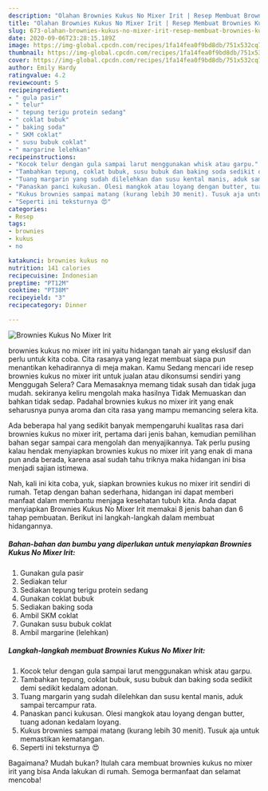 ```yaml
---
description: "Olahan Brownies Kukus No Mixer Irit | Resep Membuat Brownies Kukus No Mixer Irit Yang Menggugah Selera"
title: "Olahan Brownies Kukus No Mixer Irit | Resep Membuat Brownies Kukus No Mixer Irit Yang Menggugah Selera"
slug: 673-olahan-brownies-kukus-no-mixer-irit-resep-membuat-brownies-kukus-no-mixer-irit-yang-menggugah-selera
date: 2020-09-06T23:28:15.189Z
image: https://img-global.cpcdn.com/recipes/1fa14fea0f9bd8db/751x532cq70/brownies-kukus-no-mixer-irit-foto-resep-utama.jpg
thumbnail: https://img-global.cpcdn.com/recipes/1fa14fea0f9bd8db/751x532cq70/brownies-kukus-no-mixer-irit-foto-resep-utama.jpg
cover: https://img-global.cpcdn.com/recipes/1fa14fea0f9bd8db/751x532cq70/brownies-kukus-no-mixer-irit-foto-resep-utama.jpg
author: Emily Hardy
ratingvalue: 4.2
reviewcount: 5
recipeingredient:
- " gula pasir"
- " telur"
- " tepung terigu protein sedang"
- " coklat bubuk"
- " baking soda"
- " SKM coklat"
- " susu bubuk coklat"
- " margarine lelehkan"
recipeinstructions:
- "Kocok telur dengan gula sampai larut menggunakan whisk atau garpu."
- "Tambahkan tepung, coklat bubuk, susu bubuk dan baking soda sedikit demi sedikit kedalam adonan."
- "Tuang margarin yang sudah dilelehkan dan susu kental manis, aduk sampai tercampur rata."
- "Panaskan panci kukusan. Olesi mangkok atau loyang dengan butter, tuang adonan kedalam loyang."
- "Kukus brownies sampai matang (kurang lebih 30 menit). Tusuk aja untuk memastikan kematangan."
- "Seperti ini teksturnya 😍"
categories:
- Resep
tags:
- brownies
- kukus
- no

katakunci: brownies kukus no 
nutrition: 141 calories
recipecuisine: Indonesian
preptime: "PT12M"
cooktime: "PT38M"
recipeyield: "3"
recipecategory: Dinner

---
```



![Brownies Kukus No Mixer Irit](https://img-global.cpcdn.com/recipes/1fa14fea0f9bd8db/751x532cq70/brownies-kukus-no-mixer-irit-foto-resep-utama.jpg)


brownies kukus no mixer irit ini yaitu hidangan tanah air yang ekslusif dan perlu untuk kita coba. Cita rasanya yang lezat membuat siapa pun menantikan kehadirannya di meja makan.
Kamu Sedang mencari ide resep brownies kukus no mixer irit untuk jualan atau dikonsumsi sendiri yang Menggugah Selera? Cara Memasaknya memang tidak susah dan tidak juga mudah. sekiranya keliru mengolah maka hasilnya Tidak Memuaskan dan bahkan tidak sedap. Padahal brownies kukus no mixer irit yang enak seharusnya punya aroma dan cita rasa yang mampu memancing selera kita.



Ada beberapa hal yang sedikit banyak mempengaruhi kualitas rasa dari brownies kukus no mixer irit, pertama dari jenis bahan, kemudian pemilihan bahan segar sampai cara mengolah dan menyajikannya. Tak perlu pusing kalau hendak menyiapkan brownies kukus no mixer irit yang enak di mana pun anda berada, karena asal sudah tahu triknya maka hidangan ini bisa menjadi sajian istimewa.


Nah, kali ini kita coba, yuk, siapkan brownies kukus no mixer irit sendiri di rumah. Tetap dengan bahan sederhana, hidangan ini dapat memberi manfaat dalam membantu menjaga kesehatan tubuh kita. Anda dapat menyiapkan Brownies Kukus No Mixer Irit memakai 8 jenis bahan dan 6 tahap pembuatan. Berikut ini langkah-langkah dalam membuat hidangannya.

<!--inarticleads1-->

##### Bahan-bahan dan bumbu yang diperlukan untuk menyiapkan Brownies Kukus No Mixer Irit:

1. Gunakan  gula pasir
1. Sediakan  telur
1. Sediakan  tepung terigu protein sedang
1. Gunakan  coklat bubuk
1. Sediakan  baking soda
1. Ambil  SKM coklat
1. Gunakan  susu bubuk coklat
1. Ambil  margarine (lelehkan)




<!--inarticleads2-->

##### Langkah-langkah membuat Brownies Kukus No Mixer Irit:

1. Kocok telur dengan gula sampai larut menggunakan whisk atau garpu.
1. Tambahkan tepung, coklat bubuk, susu bubuk dan baking soda sedikit demi sedikit kedalam adonan.
1. Tuang margarin yang sudah dilelehkan dan susu kental manis, aduk sampai tercampur rata.
1. Panaskan panci kukusan. Olesi mangkok atau loyang dengan butter, tuang adonan kedalam loyang.
1. Kukus brownies sampai matang (kurang lebih 30 menit). Tusuk aja untuk memastikan kematangan.
1. Seperti ini teksturnya 😍




Bagaimana? Mudah bukan? Itulah cara membuat brownies kukus no mixer irit yang bisa Anda lakukan di rumah. Semoga bermanfaat dan selamat mencoba!
